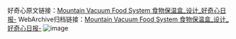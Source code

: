 好奇心原文链接：[Mountain Vacuum Food System 食物保温盒_设计_好奇心日报-](https://www.qdaily.com/articles/4920.html)
WebArchive归档链接：[Mountain Vacuum Food System 食物保温盒_设计_好奇心日报-](http://web.archive.org/web/20190623163328/https://www.qdaily.com/articles/4920.html)
![image](http://ww3.sinaimg.cn/large/007d5XDply1g3wce1r8yej30u023jwqi)